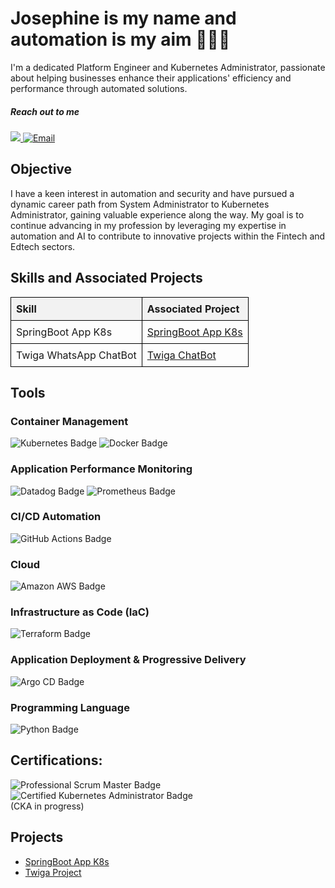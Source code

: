 # Josephine is my name and automation is my aim 👩🏾‍💻
I'm a dedicated Platform Engineer and Kubernetes Administrator, passionate about helping businesses enhance their applications' efficiency and performance through automated solutions. 

##### Reach out to me
<a href="https://www.linkedin.com/in/josephinezola/"><img src="https://img.shields.io/badge/-LinkedIn-0072b1?&style=for-the-badge&logo=linkedin&logoColor=white" />
<a href="mailto:cindiajosephine@gmail.com">
    <img src="https://img.shields.io/badge/-Email-D14836?&style=for-the-badge&logo=gmail&logoColor=white" alt="Email">
</a>

## Objective
I have a keen interest in automation and security and have pursued a dynamic career path from System Administrator to Kubernetes Administrator, gaining valuable experience along the way. 
My goal is to continue advancing in my profession by leveraging my expertise in automation and AI to contribute to innovative projects within the Fintech and Edtech sectors.


<html lang="en">
<head>
    <meta charset="UTF-8">
    <meta name="viewport" content="width=device-width, initial-scale=1.0">
    <title>Skills and Projects Table</title>
    <style>
        table {
            width: 100%;
            border-collapse: collapse;
        }
        th, td {
            border: 1px solid black;
            padding: 8px;
            text-align: left;
        }
        th {
            background-color: #f2f2f2;
        }
    </style>
</head>
<body>

<h2>Skills and Associated Projects</h2>

<table>
    <thead>
        <tr>
            <th>Skill</th>
            <th>Associated Project</th>
        </tr>
    </thead>
    <tbody>
        <tr>
            <td>SpringBoot App K8s</td>
            <td><a href="https://github.com/Josephineci/Spring_boot_K8s/blob/main/README.md">SpringBoot App K8s</a></td>
        </tr>
        <tr>
            <td>Twiga WhatsApp ChatBot</td>
            <td><a href="https://github.com/jurmy24/twiga" target="_blank">Twiga ChatBot</a></td>
        </tr>
    </tbody>
</table>

</body>
</html>

## Tools

### Container Management
<div>
    <img src="https://img.shields.io/badge/-Kubernetes-326CE5?&style=for-the-badge&logo=Kubernetes&logoColor=white" alt="Kubernetes Badge" />
    <img src="https://img.shields.io/badge/-Docker-2496ED?&style=for-the-badge&logo=Docker&logoColor=white" alt="Docker Badge" />
</div>

### Application Performance Monitoring
<div>
    <img src="https://img.shields.io/badge/-Datadog-632CA6?&style=for-the-badge&logo=Datadog&logoColor=white" alt="Datadog Badge" />
    <img src="https://img.shields.io/badge/-Prometheus-E6522C?&style=for-the-badge&logo=Prometheus&logoColor=white" alt="Prometheus Badge" />
</div>

### CI/CD Automation
<div>
    <img src="https://img.shields.io/badge/-GitHub_Actions-FFFFFF?style=for-the-badge&logo=GitHub%20Actions&logoColor=2088FF&color=E1E4E8" alt="GitHub Actions Badge" />
</div>

### Cloud
<div>
    <img src="https://img.shields.io/badge/-AWS-FF9900?style=for-the-badge&logo=Amazon%20AWS&logoColor=white" alt="Amazon AWS Badge" />
</div>

### Infrastructure as Code (IaC)
<div>
    <img src="https://img.shields.io/badge/-Terraform-0C344B?&style=for-the-badge&logo=terraform&logoColor=white" alt="Terraform Badge" />
</div>

### Application Deployment & Progressive Delivery
<div>
    <img src="https://img.shields.io/badge/-Argo%20CD-f5f5f5?&style=for-the-badge&logo=argo&logoColor=FC4C02" alt="Argo CD Badge" />
</div>

### Programming Language
<div>
    <img src="https://img.shields.io/badge/-Python-FFFFFF?style=for-the-badge&logo=Python&logoColor=007ACC&color=F7DF1E" alt="Python Badge" />
</div>

## Certifications:
<div>
    <img src="https://img.shields.io/badge/-Professional_Scrum_Master-ADD8E6?style=for-the-badge&logo=Scrum&logoColor=white" alt="Professional Scrum Master Badge" />
    <img src="https://img.shields.io/badge/-Certified_Kubernetes_Administrator-326CE5?style=for-the-badge&logo=Kubernetes&logoColor=white" alt="Certified Kubernetes Administrator Badge" />

</div> (CKA in progress)


## Projects 
- <a href="https://github.com/Josephineci/Spring_boot_K8s/blob/main/README.md">SpringBoot App K8s</a>
- <a href="https://github.com/jurmy24/twiga" target="_blank">Twiga Project</a> 
